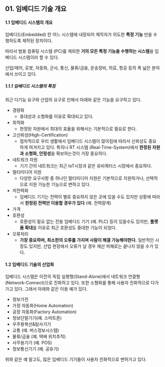 ## 01. 임베디드 기술 개요

#### 1.1 임베디드 시스템의 개요

임베디드(Embedded) 란 어느 시스템에 내장되어 제작자가 의도한 **특정 기능** 만을 수행하도록 제작된 장치이다.

따라서 범용 컴퓨팅 시스템 (PC)를 제외한 **거의 모든 특정 기능을 수행하는 시스템**을 임베디드 시스템이라 할 수 있다.

산업/제어, 로봇, 자동화, 군사, 통신, 물류/금융, 운송장비, 의료, 항공 등의 폭 넓은 분야에서 쓰이고 있다.

##### 1.1.1 임베디드 시스템의 특징

최근 다기능 요구와 산업의 요구로 인해서 아래와 같은 기능을 요구하고 있다.

- 경량화
    - 휴대성과 소형화를 이유로 확대되고 있다.
- 최적화
    - 한정된 자원에서 최대의 효율을 위해서는 기본적으로 필요로 한다.
- 고신뢰성(High-Certification)
    - 점차적으로 우리 생활에서 임베디드 시스템이 많아짐에 따라서 신뢰성도 중요하게 여겨지고 있다. 특히나 RT 시스템 (Real-Time-System)에서 **한정된 자원과 소형화, 안정성**을 확보하는것이 가장 중요하다.
- 네트워크 자원
    - 기기 간의 네트워크는 최근 IoT시장과 같은 유비쿼터스 시장에서 중요하다.
- 멀티미디어 지원
    - 다양한 요구사항 중 하나인 멀티미디어 지원은 기본적으로 지원하거나, 선택적으로 지원 가능한 기능으로 변하고 있다.
- 저전력화
    - 임베디드 기기는 전력이 별로 중요하지 않은 곳에 있을 수도 있지만 상황에 따라서 **한정된 전력만 이용할 경우가 있다** (예. 전력량계)
- 가격
- 호환성
    - 호환성이 필요 없는 전용 임베디드 기기 (예. PLC) 등이 있을수도 있지만, **플랫폼 확대**를 이유로 최근 호환성도 중대한 기능이 되었다.
- 오류처리
    - **가장 중요하며, 최소한의 오류를 가지며 사람이 해결 가능해야한다.** 일반적인 시장도 있지만, 산업 현장에서 오류가 날 경우 재산 피해로는 끝나지 않을 수가 있다.

#### 1.2 임베디드 기술의 산업화

임베디드 시스템은 이전의 독립 실행형(Stand-Alone)에서 네트워크 연결형 (Network-Connect)으로 진화하고 있다. 또한 소형화를 통해 사용자 친화적으로 다가가고 있다. 그래서 아래와 같은 이용 예가 있다.

- 정보가전
- 가정 자동화(Home Automation)
- 공장 자동화(Factory Automation)
- 정보단말기기(예. 스마트폰)
- 우주왕복선&탐사기기
- 교통 (예. 버스정보시스템)
- 물류/금융 (예. 택배 위치추적)
- 사무용기기 (예. POS)
- 정보통신기기 (예. 공유기)

위와 같은 예 말고도, 많은 임베디드 기기들이 사용자 친화적으로 변하가고 있다.